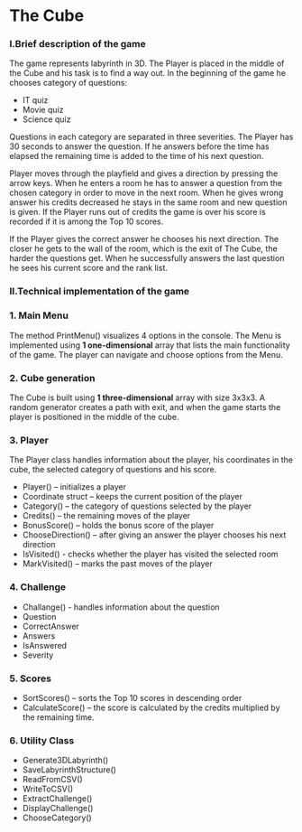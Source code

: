 ﻿The Cube
====================
### I.Brief description of the game

The game represents labyrinth in 3D. The Player is placed in the middle of the Cube and his task is to find a way out. In the beginning of the game he chooses category of questions:
*	IT quiz
*	Movie quiz
*	Science quiz

Questions in each category are separated in three severities. The Player has 30 seconds to
answer the question. If he answers before the time has elapsed the remaining time is added to the time
of his next question.

Player moves through the playfield and gives a direction by pressing the arrow keys. When he
enters a room he has to answer a question from the chosen category in order to move in the next room.
When he gives wrong answer his credits decreased he stays in the same room and new question is given.
If the Player runs out of credits the game is over his score is recorded if it is among the Top 10 scores.

If the Player gives the correct answer he chooses his next direction. The closer he gets to the wall of the room, 
which is the exit of The Cube, the harder the questions get. 
When he successfully answers the last question he sees his current score and the rank list.

### II.Technical implementation of the game

### 1. Main Menu
The method PrintMenu() visualizes 4 options in the console. The Menu is implemented using
**1 one-dimensional** array that lists the main functionality of the game. The player can navigate and choose options from the Menu.

### 2. Cube generation
The Cube is built using **1 three-dimensional** array with size 3x3x3. A random generator creates a path with exit, and when the game starts the player is positioned in the middle of the cube.

### 3. Player
The Player class handles information about the player, his coordinates in the cube, the selected category of questions and his score.

* Player() – initializes a player
* Coordinate struct – keeps the current position of the player
* Category() – the category of questions selected by the player
* Credits() –  the remaining moves of the player
* BonusScore() – holds the bonus score of the player
* ChooseDirection() – after giving an answer the player chooses his next direction
* IsVisited() - checks whether the player has visited the selected room
* MarkVisited() – marks the past moves of the player

### 4. Challenge

* Challange() - handles information about the question
* Question
* CorrectAnswer
* Answers
* IsAnswered
* Severity

### 5. Scores

* SortScores() – sorts the Top 10 scores in descending order
* CalculateScore() – the score is calculated by the credits multiplied by the remaining time.

### 6. Utility Class

* Generate3DLabyrinth()
* SaveLabyrinthStructure()
* ReadFromCSV()
* WriteToCSV() 
* ExtractChallenge()
* DisplayChallenge()
* ChooseCategory()